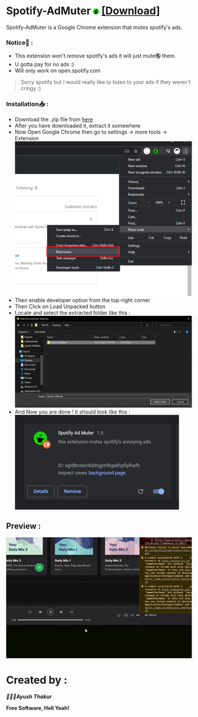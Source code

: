# Spotify-AdMuter ![icon](icon16.png) [[Download]](https://github.com/AeroAndZero/Spotify-AdMuter/releases/download/v1.0/Spotify-AdMuter.zip)


 Spotify-AdMuter is a Google Chrome extension that mutes spotify's ads. 
### Notice📝 :
  - This extension won't *remove* spotify's ads it will just mute🔇 them. 
  -  U gotta pay for no ads :)
  - Will only work on open.spotify.com





> Sorry spotify but I would really like to listen to your ads if they weren't cringy :)



### Installation📥 :
 - Download the .zip file from [here](https://github.com/AeroAndZero/Spotify-AdMuter/releases/download/v1.0/Spotify-AdMuter.zip)
 - After you have downloaded it, extract it somewhere
 - Now Open Google Chrome then go to settings -> more tools -> Extension                 
 ![go to Extensions](readmeAssets/step1.png)           
 - Then enable developer option from the top-right corner        
 - Then Click on Load Unpacked button         
 - Locate and select the extracted folder like this :             
 ![select extension](readmeAssets/step2.png)          
 - And Now you are done ! it should look like this :             
 ![done](readmeAssets/step3.png)   
## Preview :
![preview](readmeAssets/preview.gif) 
# Created by :
***👨🏻‍💻Ayush Thakur***

**Free Software, Hell Yeah!**
